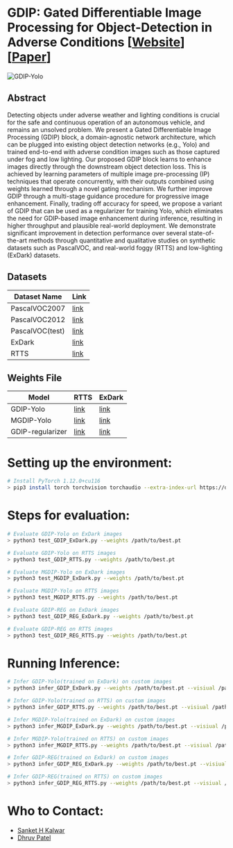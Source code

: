 # **GDIP: Gated Differentiable Image Processing for Object-Detection in Adverse Conditions**  [[Website](https://gatedip.github.io/)][[Paper](https://arxiv.org/pdf/2209.14922.pdf)]
![GDIP-Yolo](docs/images/architecture_gdip.png)

## **Abstract** 
Detecting objects under adverse weather and
lighting conditions is crucial for the safe and continuous
operation of an autonomous vehicle, and remains an unsolved
problem. We present a Gated Differentiable Image Processing
(GDIP) block, a domain-agnostic network architecture, which
can be plugged into existing object detection networks (e.g.,
Yolo) and trained end-to-end with adverse condition images
such as those captured under fog and low lighting. Our proposed GDIP block learns to enhance images directly through the
downstream object detection loss. This is achieved by learning
parameters of multiple image pre-processing (IP) techniques
that operate concurrently, with their outputs combined using
weights learned through a novel gating mechanism. We further
improve GDIP through a multi-stage guidance procedure for
progressive image enhancement. Finally, trading off accuracy
for speed, we propose a variant of GDIP that can be used as
a regularizer for training Yolo, which eliminates the need for
GDIP-based image enhancement during inference, resulting in
higher throughput and plausible real-world deployment. We
demonstrate significant improvement in detection performance
over several state-of-the-art methods through quantitative and
qualitative studies on synthetic datasets such as PascalVOC, and
real-world foggy (RTTS) and low-lighting (ExDark) datasets.

## **Datasets** ##
|Dataset Name|Link|
|----|----|
|PascalVOC2007|[link](http://host.robots.ox.ac.uk/pascal/VOC/voc2007/)|
|PascalVOC2012|[link](http://host.robots.ox.ac.uk/pascal/VOC/voc2012/)|
|PascalVOC(test)|[link](https://iiitaphyd-my.sharepoint.com/:u:/g/personal/sanket_kalwar_research_iiit_ac_in/EapxTscsKVtBos1dcZgKCQ8BpttDvrEslW2nqrjdg-_ZaQ?e=KTPKjF)|
|ExDark|[link](https://iiitaphyd-my.sharepoint.com/:u:/g/personal/sanket_kalwar_research_iiit_ac_in/ER-luZLMSldBlg_YG7hkTWwBICaSUrBD0jh3Y_w0FGVyTQ?e=uUKYRG)|
|RTTS|[link](https://iiitaphyd-my.sharepoint.com/:u:/g/personal/sanket_kalwar_research_iiit_ac_in/ER2WrtnuU8JJjmhqgZ1Y-eEBUjxLmFyFD6waidovlpQWmg?e=fX7xqz)|

## **Weights File**  ##
|Model|RTTS|ExDark|
|---|---|---|
|GDIP-Yolo|[link](https://iiitaphyd-my.sharepoint.com/:f:/g/personal/sanket_kalwar_research_iiit_ac_in/ElCY3EnsKtNFqTMXU8aYrpUB6XgdvACuXo4EMNQmRTbxaQ?e=yZTnj1)|[link](https://iiitaphyd-my.sharepoint.com/:f:/g/personal/sanket_kalwar_research_iiit_ac_in/ErOQ2LhleKVIpEYYAXg3oKMBDNlfjodl2XSj2DtbH9Ml8g?e=2Xc55M)|
|MGDIP-Yolo|[link](https://iiitaphyd-my.sharepoint.com/:f:/g/personal/sanket_kalwar_research_iiit_ac_in/EiIOIJTd70VNv9hFaFx6NQ8BX23zVtan5TthzM-wui3kkA?e=fj3auq)|[link](https://iiitaphyd-my.sharepoint.com/:f:/g/personal/sanket_kalwar_research_iiit_ac_in/EpjhL9slOqxNiVCKAboN0ycBRW6GxoAeEcdkBKurTg6ZSg?e=jOneHD)|
|GDIP-regularizer|[link](https://iiitaphyd-my.sharepoint.com/:f:/g/personal/sanket_kalwar_research_iiit_ac_in/EhnRsxF8AUxNmiaHejavZB0B_BM10AHd7yO9MX60MCETJA?e=h5Pf4h)|[link](https://iiitaphyd-my.sharepoint.com/:f:/g/personal/sanket_kalwar_research_iiit_ac_in/EvWkGr9GzE1HqMCkLkbnD0oBjLPTs5nXeVAm1UftU245jQ?e=W1NIRA)|

# Setting up the environment: #
```bash
# Install PyTorch 1.12.0+cu116
> pip3 install torch torchvision torchaudio --extra-index-url https://download.pytorch.org/whl/cu116

```

# **Steps for evaluation:** #
```bash
# Evaluate GDIP-Yolo on ExDark images
> python3 test_GDIP_ExDark.py --weights /path/to/best.pt

# Evaluate GDIP-Yolo on RTTS images
> python3 test_GDIP_RTTS.py --weights /path/to/best.pt

# Evaluate MGDIP-Yolo on ExDark images
> python3 test_MGDIP_ExDark.py --weights /path/to/best.pt

# Evaluate MGDIP-Yolo on RTTS images
> python3 test_MGDIP_RTTS.py --weights /path/to/best.pt

# Evaluate GDIP-REG on ExDark images
> python3 test_GDIP_REG_ExDark.py --weights /path/to/best.pt

# Evaluate GDIP-REG on RTTS images
> python3 test_GDIP_REG_RTTS.py --weights /path/to/best.pt
```
# **Running Inference:** #
```bash
# Infer GDIP-Yolo(trained on ExDark) on custom images
> python3 infer_GDIP_ExDark.py --weights /path/to/best.pt --visiual /path/to/images

# Infer GDIP-Yolo(trained on RTTS) on custom images
> python3 infer_GDIP_RTTS.py --weights /path/to/best.pt --visiual /path/to/images

# Infer MGDIP-Yolo(trained on ExDark) on custom images
> python3 infer_MGDIP_ExDark.py --weights /path/to/best.pt --visiual /path/to/images

# Infer MGDIP-Yolo(trained on RTTS) on custom images
> python3 infer_MGDIP_RTTS.py --weights /path/to/best.pt --visiual /path/to/images

# Infer GDIP-REG(trained on ExDark) on custom images
> python3 infer_GDIP_REG_ExDark.py --weights /path/to/best.pt --visiual /path/to/images

# Infer GDIP-REG(trained on RTTS) on custom images
> python3 infer_GDIP_REG_RTTS.py --weights /path/to/best.pt --visiual /path/to/images
```
# Who to Contact:
* [Sanket H Kalwar](sanket.kalwar@reseach.iiit.ac.in)
* [Dhruv Patel](dhruv.patel@research.iiit.ac.in)